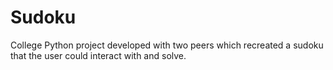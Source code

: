 # Sudoku
College Python project developed with two peers which recreated a sudoku that the user could interact with and solve.
